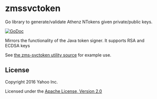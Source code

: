 zmssvctoken
===========

Go library to generate/validate Athenz NTokens given private/public keys.

[![GoDoc](https://godoc.org/github.com/yahoo/athenz/libs/go/zmssvctoken?status.svg)](https://godoc.org/github.com/yahoo/athenz/libs/go/zmssvctoken)

Mirrors the functionality of the Java token signer. It supports RSA and ECDSA keys

See [the zms-svctoken utility source](https://github.com/yahoo/athenz/utils/zms_svctoken/zms-svctoken.go)
for example use.

## License

Copyright 2016 Yahoo Inc.

Licensed under the [Apache License, Version 2.0](http://www.apache.org/licenses/LICENSE-2.0)
